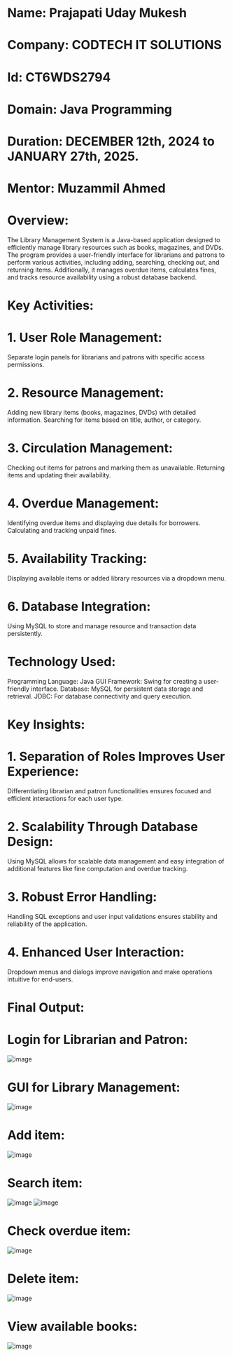 # Name: Prajapati Uday Mukesh
# Company: CODTECH IT SOLUTIONS 
# Id: CT6WDS2794
# Domain: Java Programming
# Duration: DECEMBER 12th, 2024 to JANUARY 27th, 2025.
# Mentor: Muzammil Ahmed

# Overview:
The Library Management System is a Java-based application designed to efficiently manage library resources such as books, magazines, and DVDs. The program provides a user-friendly interface for librarians and patrons to perform various activities, including adding, searching, checking out, and returning items. Additionally, it manages overdue items, calculates fines, and tracks resource availability using a robust database backend.

# Key Activities:
# 1. User Role Management:
Separate login panels for librarians and patrons with specific access permissions.

# 2. Resource Management:
Adding new library items (books, magazines, DVDs) with detailed information.
Searching for items based on title, author, or category.

# 3. Circulation Management:
Checking out items for patrons and marking them as unavailable.
Returning items and updating their availability.

# 4. Overdue Management:
Identifying overdue items and displaying due details for borrowers.
Calculating and tracking unpaid fines.

# 5. Availability Tracking:
Displaying available items or added library resources via a dropdown menu.

# 6. Database Integration:
Using MySQL to store and manage resource and transaction data persistently.

# Technology Used:
Programming Language: Java
GUI Framework: Swing for creating a user-friendly interface.
Database: MySQL for persistent data storage and retrieval.
JDBC: For database connectivity and query execution.

# Key Insights:
# 1. Separation of Roles Improves User Experience:
Differentiating librarian and patron functionalities ensures focused and efficient interactions for each user type.

# 2. Scalability Through Database Design:
Using MySQL allows for scalable data management and easy integration of additional features like fine computation and overdue tracking.

# 3. Robust Error Handling:
Handling SQL exceptions and user input validations ensures stability and reliability of the application.

# 4. Enhanced User Interaction:
Dropdown menus and dialogs improve navigation and make operations intuitive for end-users.

# Final Output:
# Login for Librarian and Patron:
![image](https://github.com/user-attachments/assets/5e53e76d-acee-4d4a-b47f-3fe019fc0087)
# GUI for Library Management:
![image](https://github.com/user-attachments/assets/d17967e7-e24f-4490-843d-df82e9a78ad0)
# Add item:
![image](https://github.com/user-attachments/assets/409ab0f7-c591-4f9b-9d8d-2f17817461d5)
# Search item:
![image](https://github.com/user-attachments/assets/2160b913-34fb-470d-ba59-d41e91e99099)
![image](https://github.com/user-attachments/assets/d82475f6-6ec6-4a68-bbb0-05833c4f7b64)
# Check overdue item:
![image](https://github.com/user-attachments/assets/8788a44d-a158-4ea4-a471-bbbb062e513d)
# Delete item:
![image](https://github.com/user-attachments/assets/3e08e4ca-188a-48d9-afb7-4bac0e44f937)
# View available books:
![image](https://github.com/user-attachments/assets/3e29e2a9-7133-4186-b002-31cbcdcbc038)
